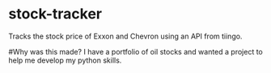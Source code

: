 # stock-tracker
Tracks the stock price of Exxon and Chevron using an API from tiingo.

#Why was this made?
I have a portfolio of oil stocks and wanted a project to help me develop my python skills. 

